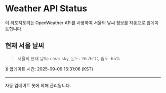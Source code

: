 
# Weather API Status

이 리포지토리는 OpenWeather API를 사용하여 서울의 날씨 정보를 자동으로 업데이트합니다.

## 현재 서울 날씨
> 서울의 현재 날씨: clear sky, 온도: 26.76°C, 습도: 65%

⏳ 업데이트 시간: 2025-09-09 16:31:06 (KST)

---
자동 업데이트 봇에 의해 관리됩니다.
